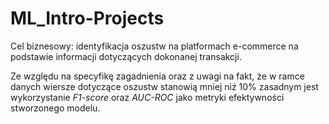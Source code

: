 # ML_Intro-Projects

Cel biznesowy: identyfikacja oszustw na platformach e-commerce na podstawie informacji dotyczących dokonanej transakcji.

Ze względu na specyfikę zagadnienia oraz z uwagi na fakt, że w ramce danych wiersze dotyczące oszustw stanowią mniej niż 10% zasadnym jest wykorzystanie *F1-score* oraz *AUC-ROC* jako metryki efektywności stworzonego modelu.



 


